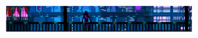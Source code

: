<img align="center" src="assets/Header.gif"/>
<p align="center" Hi! My name is clarence Robedillo (R3noir) ></p>